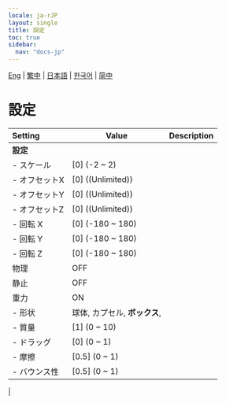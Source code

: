 ```yaml
---
locale: ja-rJP
layout: single
title: 設定
toc: true
sidebar:
  nav: "docs-jp"
---
```

[Eng](/dancexr/menu/2025.4/prop/settings) | [繁中](/tw/dancexr/menu/2025.4/prop/settings) | [日本語](/jp/dancexr/menu/2025.4/prop/settings) | [한국어](/kr/dancexr/menu/2025.4/prop/settings) | [简中](/zh/dancexr/menu/2025.4/prop/settings)

# 設定



| Setting | Value | Description |
| :--- | --- | :--- |
|**設定** | | 
|- スケール | [0] (-2 ~ 2) | 
|- オフセットX | [0] ((Unlimited)) | 
|- オフセットY | [0] ((Unlimited)) | 
|- オフセットZ | [0] ((Unlimited)) | 
|- 回転 X | [0] (-180 ~ 180) | 
|- 回転 Y | [0] (-180 ~ 180) | 
|- 回転 Z | [0] (-180 ~ 180) | 
| 物理 | OFF | 
| 静止 | OFF | 
| 重力 | ON | 
|- 形状 | 球体, カプセル, **ボックス**,  | 
|- 質量 | [1] (0 ~ 10) | 
|- ドラッグ | [0] (0 ~ 1) | 
|- 摩擦 | [0.5] (0 ~ 1) | 
|- バウンス性 | [0.5] (0 ~ 1) | 
|

